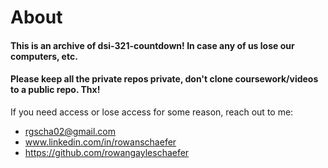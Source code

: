 # About

#### This is an archive of dsi-321-countdown! In case any of us lose our computers, etc.  

#### Please keep all the private repos private, don't clone coursework/videos to a public repo. Thx! 

If you need access or lose access for some reason, reach out to me:
* rgscha02@gmail.com <br />
* www.linkedin.com/in/rowanschaefer <br />
* https://github.com/rowangayleschaefer <br />

<br />
